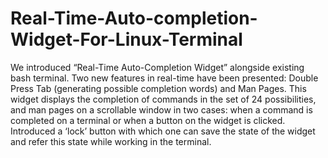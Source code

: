 # Real-Time-Auto-completion-Widget-For-Linux-Terminal

We introduced “Real-Time Auto-Completion Widget” alongside existing bash terminal. Two new features in real-time have been presented: Double Press Tab (generating possible completion words) and Man Pages. This widget displays the completion of commands in the set of 24 possibilities, and man pages on a scrollable window in two cases: when a command is completed on a terminal or when a button on the widget is clicked. Introduced a ‘lock’ button with which one can save the state of the widget and refer this state while working in the terminal.
